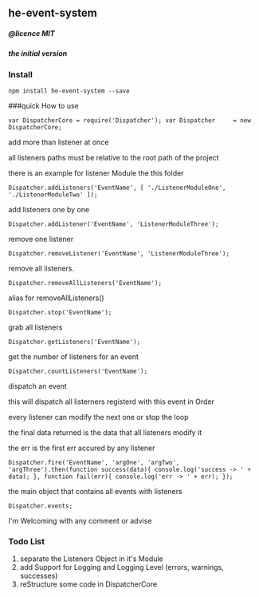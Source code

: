 ## he-event-system
##### @licence MIT
##### the initial version

### Install
`npm install he-event-system --save`

###quick How to use

`
var DispatcherCore = require('Dispatcher');
var Dispatcher     = new DispatcherCore;
`


add more than listener at once

all listeners paths must be relative to the root path of the project

there is an example for listener Module the this folder

`
Dispatcher.addListeners('EventName', [
    './ListenerModuleOne',
    './ListenerModuleTwo'
]);
`


add listeners one by one

`Dispatcher.addListener('EventName', 'ListenerModuleThree');`


remove one listener

`Dispatcher.removeListener('EventName', 'ListenerModuleThree');`


remove all listeners.

`Dispatcher.removeAllListeners('EventName');`


alias for removeAllListeners()

`Dispatcher.stop('EventName');`


grab all listeners

`Dispatcher.getListeners('EventName');`


get the number of listeners for an event

`Dispatcher.countListeners('EventName');`


dispatch an event

this will dispatch all listerners registerd with this event in Order

every listener can modify the next one or stop the loop

the final data returned is the data that all listeners modify it

the err is the first err accured by any listener

`
Dispatcher.fire('EventName', 'argOne', 'argTwo', 'argThree').then(function success(data){
    console.log('success -> ' + data);
}, function fail(err){
    console.log('err -> ' + err);
});
`

the main object that contains all events with listeners

`Dispatcher.events;`

I'm Welcoming with any comment or advise

### Todo List

1. separate the Listeners Object in it's Module
2. add Support for Logging and Logging Level (errors, warnings, successes)
3. reStructure some code in DispatcherCore
